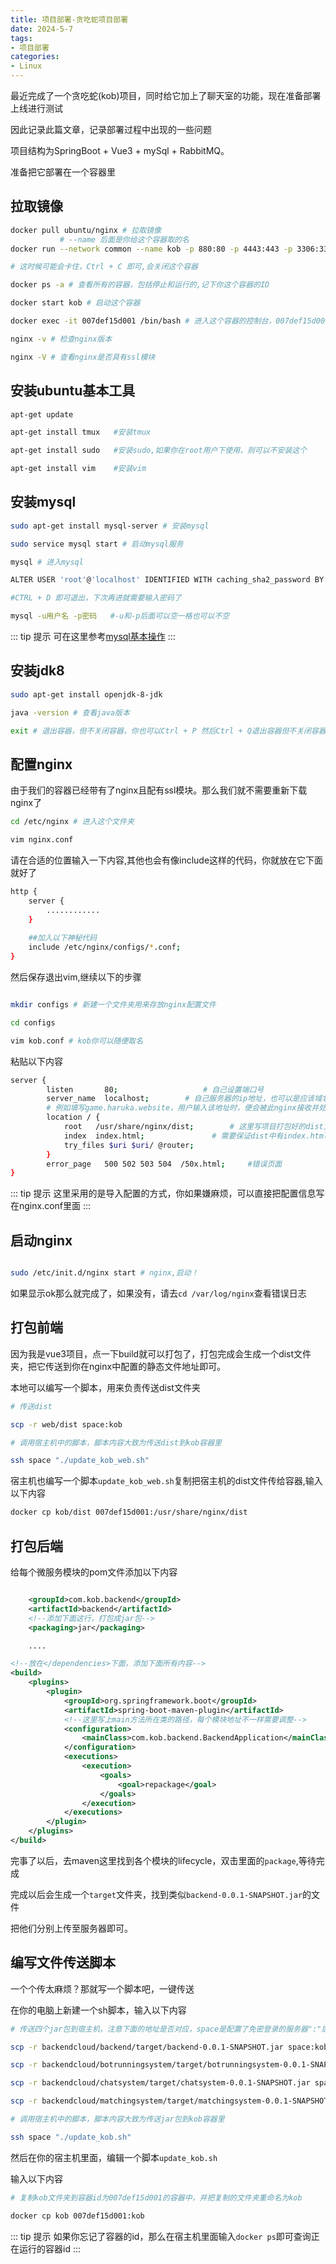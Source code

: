 ```yaml
---
title: 项目部署-贪吃蛇项目部署
date: 2024-5-7
tags:
- 项目部署
categories:
- Linux
---
```


最近完成了一个贪吃蛇(kob)项目，同时给它加上了聊天室的功能，现在准备部署上线进行测试

因此记录此篇文章，记录部署过程中出现的一些问题

项目结构为SpringBoot + Vue3 + mySql + RabbitMQ。

准备把它部署在一个容器里

## 拉取镜像

```sh
docker pull ubuntu/nginx # 拉取镜像
           # --name 后面是你给这个容器取的名
docker run --network common --name kob -p 880:80 -p 4443:443 -p 3306:3306 -p 3000:3000 -p 3001:3001 -p 3002:3002 -p 3003:3003 ubuntu/nginx 

# 这时候可能会卡住，Ctrl + C 即可,会关闭这个容器

docker ps -a # 查看所有的容器，包括停止和运行的,记下你这个容器的ID

docker start kob # 启动这个容器

docker exec -it 007def15d001 /bin/bash # 进入这个容器的控制台，007def15d001要改成你容器的id

nginx -v # 检查nginx版本

nginx -V # 查看nginx是否具有ssl模块

```

## 安装ubuntu基本工具

```sh
apt-get update 

apt-get install tmux   #安装tmux

apt-get install sudo   #安装sudo,如果你在root用户下使用，则可以不安装这个

apt-get install vim    #安装vim
```

## 安装mysql

```sh
sudo apt-get install mysql-server # 安装mysql

sudo service mysql start # 启动mysql服务

mysql # 进入mysql

ALTER USER 'root'@'localhost' IDENTIFIED WITH caching_sha2_password BY '你的密码'; #设置用户名密码,这里用户名和密码最好和本地一致，防止记错

#CTRL + D 即可退出，下次再进就需要输入密码了

mysql -u用户名 -p密码   #-u和-p后面可以空一格也可以不空
```

::: tip 提示
可在这里参考[mysql基本操作](https://blog.csdn.net/m0_47109503/article/details/119796209)
:::

## 安装jdk8

```sh
sudo apt-get install openjdk-8-jdk

java -version # 查看java版本

exit # 退出容器，但不关闭容器，你也可以Ctrl + P 然后Ctrl + Q退出容器但不关闭容器
```

## 配置nginx

由于我们的容器已经带有了nginx且配有ssl模块。那么我们就不需要重新下载
nginx了

```sh
cd /etc/nginx # 进入这个文件夹

vim nginx.conf

```

请在合适的位置输入一下内容,其他也会有像include这样的代码，你就放在它下面就好了
```sh
http {
	server {
		............
	}
    
    ##加入以下神秘代码
	include /etc/nginx/configs/*.conf;
}
```

然后保存退出vim,继续以下的步骤

```sh

mkdir configs # 新建一个文件夹用来存放nginx配置文件

cd configs

vim kob.conf # kob你可以随便取名
```

粘贴以下内容

```sh
server {
        listen       80;                   # 自己设置端口号
        server_name  localhost;        # 自己服务器的ip地址，也可以是应该域名
        # 例如填写game.haruka.website，用户输入该地址时，便会被此nginx接收并处理
        location / {
            root   /usr/share/nginx/dist;        # 这里写项目打包好的dist文件的地址，可以改，这个随意
            index  index.html;               # 需要保证dist中有index.html文件
            try_files $uri $uri/ @router;
        }
        error_page   500 502 503 504  /50x.html;     #错误页面
}
```

::: tip 提示
这里采用的是导入配置的方式，你如果嫌麻烦，可以直接把配置信息写在nginx.conf里面
:::

## 启动nginx

```sh

sudo /etc/init.d/nginx start # nginx,启动！

```

如果显示ok那么就完成了，如果没有，请去`cd /var/log/nginx`查看错误日志

## 打包前端

因为我是vue3项目，点一下build就可以打包了，打包完成会生成一个dist文件夹，把它传送到你在nginx中配置的静态文件地址即可。

本地可以编写一个脚本，用来负责传送dist文件夹
```sh
# 传送dist

scp -r web/dist space:kob  	

# 调用宿主机中的脚本，脚本内容大致为传送dist到kob容器里

ssh space "./update_kob_web.sh"
```

宿主机也编写一个脚本`update_kob_web.sh`复制把宿主机的dist文件传给容器,输入以下内容

```sh
docker cp kob/dist 007def15d001:/usr/share/nginx/dist
```

## 打包后端

给每个微服务模块的pom文件添加以下内容

```xml

    <groupId>com.kob.backend</groupId>
    <artifactId>backend</artifactId>
    <!--添加下面这行，打包成jar包-->
    <packaging>jar</packaging>

    ....

<!--放在</dependencies>下面，添加下面所有内容-->
<build>
    <plugins>
        <plugin>
            <groupId>org.springframework.boot</groupId>
            <artifactId>spring-boot-maven-plugin</artifactId>
            <!--这里写上main方法所在类的路径，每个模块地址不一样需要调整-->
            <configuration>
                <mainClass>com.kob.backend.BackendApplication</mainClass>
            </configuration>
            <executions>
                <execution>
                    <goals>
                        <goal>repackage</goal>
                    </goals>
                </execution>
            </executions>
        </plugin>
    </plugins>
</build>
```

完事了以后，去maven这里找到各个模块的lifecycle，双击里面的`package`,等待完成

完成以后会生成一个`target`文件夹，找到类似`backend-0.0.1-SNAPSHOT.jar`的文件

把他们分别上传至服务器即可。

## 编写文件传送脚本

一个个传太麻烦？那就写一个脚本吧，一键传送

在你的电脑上新建一个sh脚本，输入以下内容

```sh
# 传送四个jar包到宿主机，注意下面的地址是否对应，space是配置了免密登录的服务器":"后面的kob则是新建一个文件夹kob,如果存在则塞入这个文件夹

scp -r backendcloud/backend/target/backend-0.0.1-SNAPSHOT.jar space:kob  	

scp -r backendcloud/botrunningsystem/target/botrunningsystem-0.0.1-SNAPSHOT.jar space:kob  

scp -r backendcloud/chatsystem/target/chatsystem-0.0.1-SNAPSHOT.jar space:kob  

scp -r backendcloud/matchingsystem/target/matchingsystem-0.0.1-SNAPSHOT.jar space:kob  

# 调用宿主机中的脚本，脚本内容大致为传送jar包到kob容器里

ssh space "./update_kob.sh"
```

然后在你的宿主机里面，编辑一个脚本`update_kob.sh`

输入以下内容

```sh
# 复制kob文件夹到容器id为007def15d001的容器中，并把复制的文件夹重命名为kob

docker cp kob 007def15d001:kob
```

::: tip 提示
如果你忘记了容器的id，那么在宿主机里面输入`docker ps`即可查询正在运行的容器id
:::


